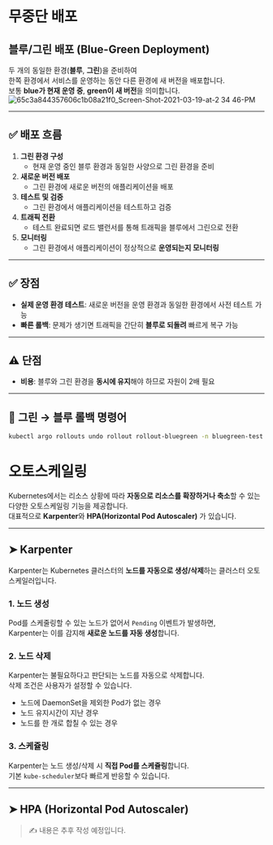 # 무중단 배포  
## 블루/그린 배포 (Blue-Green Deployment)

두 개의 동일한 환경(**블루**, **그린**)을 준비하여  
한쪽 환경에서 서비스를 운영하는 동안 다른 환경에 새 버전을 배포합니다.  
보통 **blue가 현재 운영 중**, **green이 새 버전**을 의미합니다.<br>
![65c3a844357606c1b08a21f0_Screen-Shot-2021-03-19-at-2 34 46-PM](https://github.com/user-attachments/assets/0ef46c75-a9de-418a-abdf-770a1e03285b)

---

## ✅ 배포 흐름

1. **그린 환경 구성**  
   - 현재 운영 중인 블루 환경과 동일한 사양으로 그린 환경을 준비  
2. **새로운 버전 배포**  
   - 그린 환경에 새로운 버전의 애플리케이션을 배포  
3. **테스트 및 검증**  
   - 그린 환경에서 애플리케이션을 테스트하고 검증  
4. **트래픽 전환**  
   - 테스트 완료되면 로드 밸런서를 통해 트래픽을 블루에서 그린으로 전환  
5. **모니터링**  
   - 그린 환경에서 애플리케이션이 정상적으로 **운영되는지 모니터링**

---

## ✅ 장점

- **실제 운영 환경 테스트**: 새로운 버전을 운영 환경과 동일한 환경에서 사전 테스트 가능  
- **빠른 롤백**: 문제가 생기면 트래픽을 간단히 **블루로 되돌려** 빠르게 복구 가능

---

## ⚠️ 단점

- **비용**: 블루와 그린 환경을 **동시에 유지**해야 하므로 자원이 2배 필요

---

## 🔁 그린 → 블루 롤백 명령어

```bash
kubectl argo rollouts undo rollout rollout-bluegreen -n bluegreen-test
```

# 오토스케일링

Kubernetes에서는 리소스 상황에 따라 **자동으로 리소스를 확장하거나 축소**할 수 있는 다양한 오토스케일링 기능을 제공합니다.  
대표적으로 **Karpenter**와 **HPA(Horizontal Pod Autoscaler)** 가 있습니다.

---

## ➤ Karpenter

Karpenter는 Kubernetes 클러스터의 **노드를 자동으로 생성/삭제**하는 클러스터 오토스케일러입니다.

### 1. 노드 생성

Pod를 스케줄링할 수 있는 노드가 없어서 `Pending` 이벤트가 발생하면,  
Karpenter는 이를 감지해 **새로운 노드를 자동 생성**합니다.

### 2. 노드 삭제

Karpenter는 불필요하다고 판단되는 노드를 자동으로 삭제합니다.  
삭제 조건은 사용자가 설정할 수 있습니다.

- 노드에 DaemonSet을 제외한 Pod가 없는 경우
- 노드 유지시간이 지난 경우
- 노드를 한 개로 합칠 수 있는 경우

### 3. 스케쥴링

Karpenter는 노드 생성/삭제 시 **직접 Pod를 스케쥴링**합니다.  
기본 `kube-scheduler`보다 빠르게 반응할 수 있습니다.

---

## ➤ HPA (Horizontal Pod Autoscaler)

> ✍️ 내용은 추후 작성 예정입니다.
